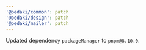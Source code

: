 ```yaml
---
'@pedaki/common': patch
'@pedaki/design': patch
'@pedaki/mailer': patch
---
```


Updated dependency `packageManager` to `pnpm@8.10.0`.
